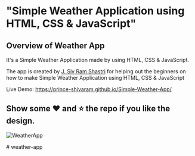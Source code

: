 # "Simple Weather Application using HTML, CSS &amp; JavaScript"

## Overview of Weather App

It's a  Simple Weather Application made by using HTML, CSS &amp; JavaScript.

The app is created by [J. Siv Ram Shastri](https://www.linkedin.com/in/imsivram1999/) for helping out the beginners on how to make Simple Weather Application using HTML, CSS &amp; JavaScript

Live Demo:  https://prince-shivaram.github.io/Simple-Weather-App/

## Show some :heart: and :star: the repo if you like the design.

![WeatherApp](https://user-images.githubusercontent.com/42378118/99897986-fd02dc00-2cc3-11eb-9cac-f5b577bfef40.png)

#   w e a t h e r - a p p  
 